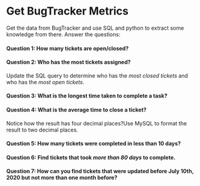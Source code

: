 # Get BugTracker Metrics
Get the data from BugTracker and use SQL and python to extract some knowledge from there. 
Answer the questions:

#### Question 1: How many tickets are open/closed?
#### Question 2: Who has the most tickets assigned?
Update the SQL query to determine who has the _most closed tickets_ and who has the _most open tickets_.
#### Question 3: What is the longest time taken to complete a task?
#### Question 4: What is the average time to close a ticket?
Notice how the result has four decimal places?Use MySQL to format the result to two decimal places.
#### Question 5: How many tickets were completed in less than 10 days?
#### Question 6: Find tickets that took _more than 80 days_ to complete.
#### Question 7: How can you find tickets that were updated before July 10th, 2020 but not more than one month before?
